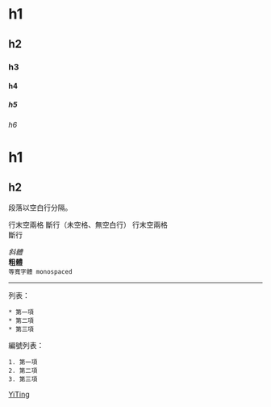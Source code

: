 # h1
## h2
### h3
#### h4
##### h5
###### h6

h1
===
h2
---

段落以空白行分隔。

行末空兩格
斷行（未空格、無空白行）
行末空兩格  
斷行

_斜體_  
**粗體**  
`等寬字體 monospaced`  

---

列表：

    * 第一項
    * 第二項
    * 第三項

編號列表：

    1. 第一項
    2. 第二項
    3. 第三項

[YiTing](https://github.com/YiTing1110)